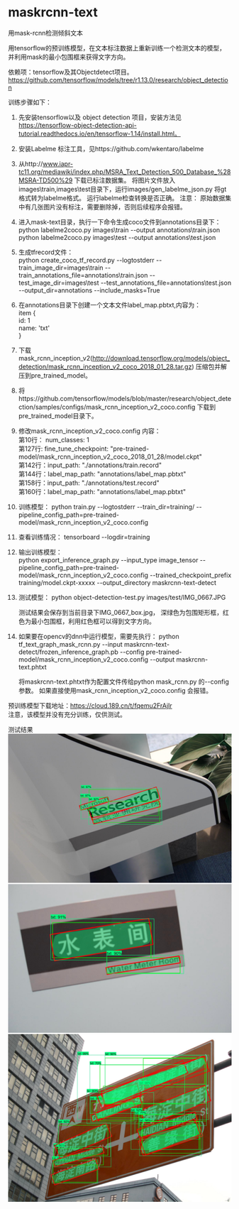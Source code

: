 # maskrcnn-text
用mask-rcnn检测倾斜文本

用tensorflow的预训练模型，在文本标注数据上重新训练一个检测文本的模型，并利用mask的最小包围框来获得文字方向。


依赖项：tensorflow及其Objectdetect项目。 https://github.com/tensorflow/models/tree/r1.13.0/research/object_detection

训练步骤如下：

1. 先安装tensorflow以及 object detection 项目，安装方法见 https://tensorflow-object-detection-api-tutorial.readthedocs.io/en/tensorflow-1.14/install.html。



2. 安装Labelme 标注工具，见https://github.com/wkentaro/labelme

	
    
3.  从http://www.iapr-tc11.org/mediawiki/index.php/MSRA_Text_Detection_500_Database_%28MSRA-TD500%29  下载已标注数据集。
	将图片文件放入images\train,images\test目录下，运行images/gen_labelme_json.py 将gt格式转为labelme格式。
	运行labelme检查转换是否正确。 
	注意： 原始数据集中有几张图片没有标注，需要删除掉，否则后续程序会报错。
	

4. 进入mask-text目录，执行一下命令生成coco文件到annotations目录下：  
	python labelme2coco.py images\train --output annotations\train.json  
	python labelme2coco.py images\test --output annotations\test.json  
	
5. 生成tfrecord文件：  
	python create_coco_tf_record.py --logtostderr --train_image_dir=images\train --train_annotations_file=annotations\train.json --test_image_dir=images\test --test_annotations_file=annotations\test.json --output_dir=annotations  --include_masks=True  
	
6. 在annotations目录下创建一个文本文件label_map.pbtxt,内容为：  
	item {  
		  id: 1  
		  name: 'txt'  
	}  



7. 下载 mask_rcnn_inception_v2(http://download.tensorflow.org/models/object_detection/mask_rcnn_inception_v2_coco_2018_01_28.tar.gz) 压缩包并解压到pre_trained_model。 

8. 将https://github.com/tensorflow/models/blob/master/research/object_detection/samples/configs/mask_rcnn_inception_v2_coco.config 下载到pre_trained_model目录下。

9. 修改mask_rcnn_inception_v2_coco.config 内容：  
	第10行： num_classes: 1  
	第127行: fine_tune_checkpoint: "pre-trained-model/mask_rcnn_inception_v2_coco_2018_01_28/model.ckpt"  
	第142行：input_path: "./annotations/train.record"  
	第144行：label_map_path: "annotations/label_map.pbtxt"  
	第158行：input_path: "./annotations/test.record"  
	第160行：label_map_path: "annotations/label_map.pbtxt"  
	

10. 训练模型：
	python train.py --logtostderr --train_dir=training/ --pipeline_config_path=pre-trained-model/mask_rcnn_inception_v2_coco.config
	
11. 查看训练情况：
	tensorboard --logdir=training
	
12. 输出训练模型：  
	python export_inference_graph.py --input_type image_tensor --pipeline_config_path=pre-trained-model/mask_rcnn_inception_v2_coco.config --trained_checkpoint_prefix training/model.ckpt-xxxxx --output_directory  maskrcnn-text-detect
	
13. 测试模型：
	python object-detection-test.py images/test/IMG_0667.JPG
	
	测试结果会保存到当前目录下IMG_0667_box.jpg， 深绿色为包围矩形框，红色为最小包围框，利用红色框可以得到文字方向。
	
	
14. 如果要在opencv的dnn中运行模型，需要先执行：
	python tf_text_graph_mask_rcnn.py --input maskrcnn-text-detect/frozen_inference_graph.pb  --config pre-trained-model/mask_rcnn_inception_v2_coco.config --output maskrcnn-text.phtxt
	
	将maskrcnn-text.phtxt作为配置文件传给python mask_rcnn.py 的--config 参数。
	如果直接使用mask_rcnn_inception_v2_coco.config 会报错。
	

预训练模型下载地址：https://cloud.189.cn/t/fqemu2FrAjIr  
注意，该模型并没有充分训练，仅供测试。

测试结果
![image](https://github.com/chenliang2014/maskrcnn-text/blob/master/IMG_0064_box.jpg)  
![image](https://github.com/chenliang2014/maskrcnn-text/blob/master/IMG_0155_box.jpg)  
![image](https://github.com/chenliang2014/maskrcnn-text/blob/master/IMG_0667_box.jpg)


	

